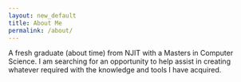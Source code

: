 ```yaml
---
layout: new_default
title: About Me
permalink: /about/
---
```


A fresh graduate (about time) from NJIT with a Masters in Computer Science. I am searching for an opportunity to help assist in creating whatever required with the knowledge and tools I have acquired. 